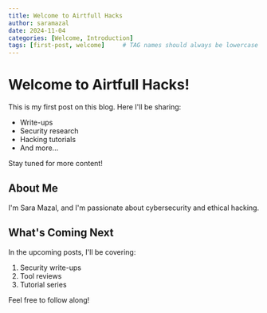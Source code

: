 ```yaml
---
title: Welcome to Airtfull Hacks
author: saramazal
date: 2024-11-04
categories: [Welcome, Introduction]
tags: [first-post, welcome]     # TAG names should always be lowercase
---
```


# Welcome to Airtfull Hacks!

This is my first post on this blog. Here I'll be sharing:
- Write-ups
- Security research
- Hacking tutorials
- And more...

Stay tuned for more content!

## About Me

I'm Sara Mazal, and I'm passionate about cybersecurity and ethical hacking.

## What's Coming Next

In the upcoming posts, I'll be covering:
1. Security write-ups
2. Tool reviews
3. Tutorial series

Feel free to follow along!